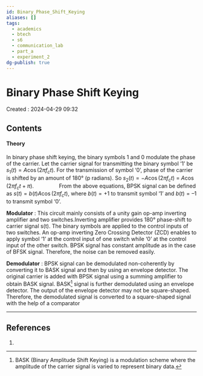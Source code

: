 ```yaml
---
id: Binary_Phase_Shift_Keying
aliases: []
tags:
  - academics
  - btech
  - s6
  - communication_lab
  - part_a
  - experiment_2
dg-publish: true
---
```

# Binary Phase Shift Keying
Created : 2024-04-29 09:32

## Contents

#### Theory
In binary phase shift keying, the binary symbols 1 and 0 modulate the phase of the carrier. Let the carrier signal for transmitting the binary symbol ‘1’ be $s_1(t)=A \cos(2\pi f_ct)$. For the transmission of
symbol ‘0’, phase of the carrier is shifted by an amount of 180° (p radians). So $s_2 (t) = -A \cos(2\pi f_ct)$ = $A \cos(2\pi f_ct + \pi)$. 
&nbsp;&nbsp;&nbsp;&nbsp;&nbsp;&nbsp;&nbsp;&nbsp;&nbsp;&nbsp;&nbsp;&nbsp;&nbsp;&nbsp;&nbsp;&nbsp;From the above equations, BPSK signal can be defined as $s(t) = b(t) A \cos(2\pi f_ct)$, where $b(t) = +1$ to transmit symbol ‘1’ and $b(t) = –1$ to transmit symbol ‘0’.

**Modulator** : This circuit mainly consists of a unity gain op-amp inverting amplifier and two switches.Inverting amplifier provides 180° phase-shift to carrier signal s(t). The binary symbols are applied to the control inputs of two switches. An op-amp inverting Zero Crossing Detector (ZCD) enables to apply symbol ‘1’ at the control input of one switch while ‘0’ at the control input of the other switch. BPSK signal has constant amplitude as in the case of BFSK signal. Therefore, the noise can be removed easily.

**Demodulator** : BPSK signal can be demodulated non-coherently by converting it to BASK signal and then by using an envelope detector. The original carrier is added with BPSK signal using a summing amplifier to obtain BASK signal. BASK[^1] signal is further demodulated using an envelope detector. The output of the envelope detector may not be square-shaped. Therefore, the demodulated signal is converted to a square-shaped signal with the help of a comparator

[^1]: BASK (Binary Amplitude Shift Keying) is a modulation scheme where the amplitude of the carrier signal is varied to represent binary data.
---

## References
1. 